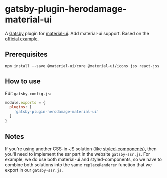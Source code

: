 # gatsby-plugin-herodamage-material-ui

A [Gatsby](https://github.com/gatsbyjs/gatsby) plugin for [material-ui](https://github.com/mui-org/material-ui).
Add material-ui support.
Based on the [official example](https://github.com/mui-org/material-ui/tree/master/examples/gatsby).

## Prerequisites

```
npm install --save @material-ui/core @material-ui/icons jss react-jss
```

## How to use

Edit `gatsby-config.js`:
```javascript
module.exports = {
  plugins: [
    'gatsby-plugin-herodamage-material-ui'
  ]
}
```

## Notes

If you're using another CSS-in-JS solution (like [styled-components](https://github.com/styled-components/styled-components)), then you'll need to implement the ssr part in the website `gatsby-ssr.js`.
For example, we do use both material-ui and styled-components, so we have to combine both solutions into the same `replaceRenderer` function that we export in our `gatsby-ssr.js`.

